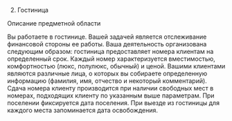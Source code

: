 2. Гостиница

Описание предметной области

Вы работаете в гостинице. Вашей задачей является отслеживание финансовой стороны ее работы. Ваша деятельность организована следующим образом: гостиница предоставляет номера клиентам на определенный срок. 
Каждый номер характеризуется вместимостью, комфортностью (люкс, полулюкс, обычный) и ценой. Вашими клиентами являются различные лица, о которых вы собираете определенную информацию (фамилия, имя, отчество и некоторый комментарий). 
Сдача номера клиенту производится при наличии свободных мест в номерах, подходящих клиенту по указанным выше параметрам. При поселении фиксируется дата поселения. При выезде из гостиницы для каждого места запоминается дата освобождения.
